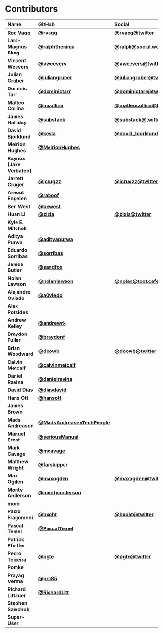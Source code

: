 # Contributors

| Name                       | GitHub                                                                     | Social                                                              |
| :------------------------- | :------------------------------------------------------------------------- | :------------------------------------------------------------------ |
| **Rod Vagg**               | [**@rvagg**](https://github.com/rvagg)                                     | [**@rvagg@twitter**](https://twitter.com/rvagg)                     |
| **Lars-Magnus Skog**       | [**@ralphtheninja**](https://github.com/ralphtheninja)                     | [**@ralph@social.weho.st**](https://social.weho.st/@ralph)          |
| **Vincent Weevers**        | [**@vweevers**](https://github.com/vweevers)                               | [**@vweevers@twitter**](https://twitter.com/vweevers)               |
| **Julian Gruber**          | [**@juliangruber**](https://github.com/juliangruber)                       | [**@juliangruber@twitter**](https://twitter.com/juliangruber)       |
| **Dominic Tarr**           | [**@dominictarr**](https://github.com/dominictarr)                         | [**@dominictarr@twitter**](https://twitter.com/dominictarr)         |
| **Matteo Collina**         | [**@mcollina**](https://github.com/mcollina)                               | [**@matteocollina@twitter**](https://twitter.com/matteocollina)     |
| **James Halliday**         | [**@substack**](https://github.com/substack)                               | [**@substack@twitter**](https://twitter.com/substack)               |
| **David Björklund**        | [**@kesla**](https://github.com/kesla)                                     | [**@david_bjorklund@twitter**](https://twitter.com/david_bjorklund) |
| **Meirion Hughes**         | [**@MeirionHughes**](https://github.com/MeirionHughes)                     |                                                                     |
| **Raynos (Jake Verbaten)** |                                                                            |                                                                     |
| **Jarrett Cruger**         | [**@jcrugzz**](https://github.com/jcrugzz)                                 | [**@jcrugzz@twitter**](https://twitter.com/jcrugzz)                 |
| **Arnout Engelen**         | [**@raboof**](https://github.com/raboof)                                   |                                                                     |
| **Ben West**               | [**@bewest**](https://github.com/bewest)                                   |                                                                     |
| **Huan LI**                | [**@zixia**](https://github.com/zixia)                                     | [**@zixia@twitter**](https://twitter.com/zixia)                     |
| **Kyle E. Mitchell**       |                                                                            |                                                                     |
| **Aditya Purwa**           | [**@adityapurwa**](https://github.com/adityapurwa)                         |                                                                     |
| **Eduardo Sorribas**       | [**@sorribas**](https://github.com/sorribas)                               |                                                                     |
| **James Butler**           | [**@sandfox**](https://github.com/sandfox)                                 |                                                                     |
| **Nolan Lawson**           | [**@nolanlawson**](https://github.com/nolanlawson)                         | [**@nolan@toot.cafe**](https://toot.cafe/@nolan)                    |
| **Alejandro Oviedo**       | [**@a0viedo**](https://github.com/a0viedo)                                 |                                                                     |
| **Alex Potsides**          |                                                                            |                                                                     |
| **Andrew Kelley**          | [**@andrewrk**](https://github.com/andrewrk)                               |                                                                     |
| **Braydon Fuller**         | [**@braydonf**](https://github.com/braydonf)                               |                                                                     |
| **Brian Woodward**         | [**@doowb**](https://github.com/doowb)                                     | [**@doowb@twitter**](https://twitter.com/doowb)                     |
| **Calvin Metcalf**         | [**@calvinmetcalf**](https://github.com/calvinmetcalf)                     |                                                                     |
| **Daniel Ravina**          | [**@danielravina**](https://github.com/danielravina)                       |                                                                     |
| **David Dias**             | [**@diasdavid**](https://github.com/diasdavid)                             |                                                                     |
| **Hans Ott**               | [**@hansott**](https://github.com/hansott)                                 |                                                                     |
| **James Brown**            |                                                                            |                                                                     |
| **Mads Andreasen**         | [**@MadsAndreasenTechPeople**](https://github.com/MadsAndreasenTechPeople) |                                                                     |
| **Manuel Ernst**           | [**@seriousManual**](https://github.com/seriousManual)                     |                                                                     |
| **Mark Cavage**            | [**@mcavage**](https://github.com/mcavage)                                 |                                                                     |
| **Matthew Wright**         | [**@farskipper**](https://github.com/farskipper)                           |                                                                     |
| **Max Ogden**              | [**@maxogden**](https://github.com/maxogden)                               | [**@maxogden@twitter**](https://twitter.com/maxogden)               |
| **Monty Anderson**         | [**@montyanderson**](https://github.com/montyanderson)                     |                                                                     |
| **moro**                   |                                                                            |                                                                     |
| **Paolo Fragomeni**        | [**@hxoht**](https://github.com/hxoht)                                     | [**@hxoht@twitter**](https://twitter.com/hxoht)                     |
| **Pascal Temel**           | [**@PascalTemel**](https://github.com/PascalTemel)                         |                                                                     |
| **Patrick Pfeiffer**       |                                                                            |                                                                     |
| **Pedro Teixeira**         | [**@pgte**](https://github.com/pgte)                                       | [**@pgte@twitter**](https://twitter.com/pgte)                       |
| **Pomke**                  |                                                                            |                                                                     |
| **Prayag Verma**           | [**@pra85**](https://github.com/pra85)                                     |                                                                     |
| **Richard Littauer**       | [**@RichardLitt**](https://github.com/RichardLitt)                         |                                                                     |
| **Stephen Sawchuk**        |                                                                            |                                                                     |
| **Super-User**             |                                                                            |                                                                     |
